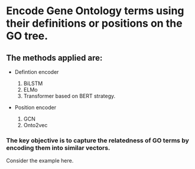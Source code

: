 
# Encode Gene Ontology terms using their definitions or positions on the GO tree.

## The methods applied are: 
* Defintion encoder
  1. BiLSTM 
  2. ELMo
  3. Transformer based on BERT strategy. 
  
* Position encoder
  1. GCN
  2. Onto2vec

### The key objective is to capture the relatedness of GO terms by encoding them into similar vectors. 

Consider the example here. 

